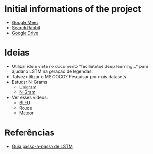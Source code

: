 # Initial informations of the project

- [Google Meet](https://meet.google.com/kex-hekm-xty)
- [Search Rabbit](https://researchrabbitapp.com/home)
- [Google Drive](https://drive.google.com/drive/u/2/folders/1eLeBfh6MFPMwlHuM-2MInZ5DqjBoh029)

# Ideias

- Utilizar ideia vista no documento "faciliateted deep learning..." para ajudar o LSTM na geracao de legendas.
- Talvez utilizar o MS COCO? Pesquisar por mais datasets
- Estudar N-Grams
    - [Unigram](https://stackoverflow.com/questions/43463792/what-is-the-difference-between-bigram-and-unigram-text-features-extraction)
    - [N-Gram](https://www.youtube.com/watch?v=E_mN90TYnlg)
- Ver esses vídeos:
    - [BLEU](https://www.youtube.com/watch?v=M05L1DhFqcw)
    - [Rouge](https://www.youtube.com/watch?v=TMshhnrEXlg)
    - [Meteor](https://www.youtube.com/watch?v=FqQbrlEh_b0)

# Referências

- [Guia passo-a-passo de LSTM](https://towardsdatascience.com/illustrated-guide-to-lstms-and-gru-s-a-step-by-step-explanation-44e9eb85bf21)
